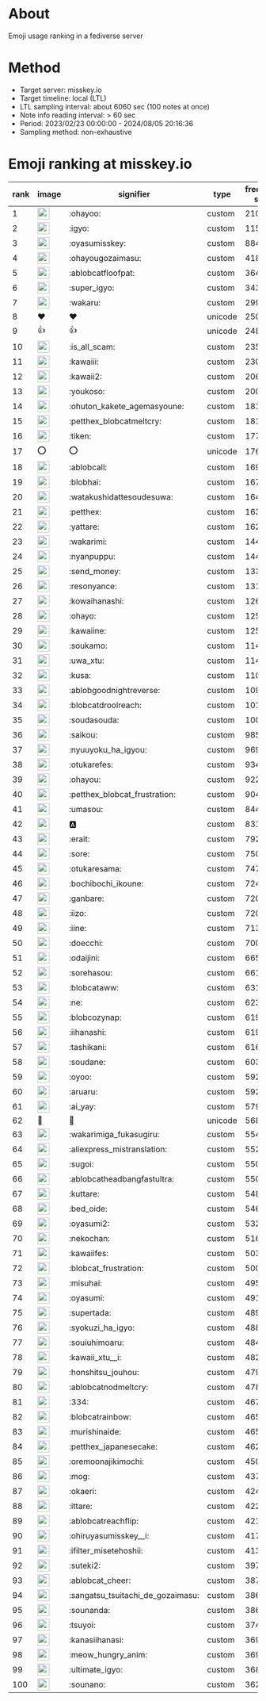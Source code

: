 # About
Emoji usage ranking in a fediverse server

# Method
- Target server: misskey.io
- Target timeline: local (LTL)
- LTL sampling interval: about 6060 sec (100 notes at once)
- Note info reading interval: > 60 sec
- Period: 2023/02/23 00:00:00 - 2024/08/05 20:16:36 
- Sampling method: non-exhaustive

# Emoji ranking at misskey.io

|rank|image|signifier|type|frequency score|
|----|----|----|----|----|
|1|<img height="24" src="https://misskey.io/emoji/ohayoo.webp">|:ohayoo:|custom|210415|
|2|<img height="24" src="https://misskey.io/emoji/igyo.webp">|:igyo:|custom|115362|
|3|<img height="24" src="https://misskey.io/emoji/oyasumisskey.webp">|:oyasumisskey:|custom|88454|
|4|<img height="24" src="https://misskey.io/emoji/ohayougozaimasu.webp">|:ohayougozaimasu:|custom|41894|
|5|<img height="24" src="https://misskey.io/emoji/ablobcatfloofpat.webp">|:ablobcatfloofpat:|custom|36410|
|6|<img height="24" src="https://misskey.io/emoji/super_igyo.webp">|:super_igyo:|custom|34389|
|7|<img height="24" src="https://misskey.io/emoji/wakaru.webp">|:wakaru:|custom|29983|
|8|❤|❤|unicode|25069|
|9|👍|👍|unicode|24897|
|10|<img height="24" src="https://misskey.io/emoji/is_all_scam.webp">|:is_all_scam:|custom|23586|
|11|<img height="24" src="https://misskey.io/emoji/kawaiii.webp">|:kawaiii:|custom|23026|
|12|<img height="24" src="https://misskey.io/emoji/kawaii2.webp">|:kawaii2:|custom|20697|
|13|<img height="24" src="https://misskey.io/emoji/youkoso.webp">|:youkoso:|custom|20019|
|14|<img height="24" src="https://misskey.io/emoji/ohuton_kakete_agemasyoune.webp">|:ohuton_kakete_agemasyoune:|custom|18140|
|15|<img height="24" src="https://misskey.io/emoji/petthex_blobcatmeltcry.webp">|:petthex_blobcatmeltcry:|custom|18103|
|16|<img height="24" src="https://misskey.io/emoji/tiken.webp">|:tiken:|custom|17786|
|17|⭕|⭕|unicode|17672|
|18|<img height="24" src="https://misskey.io/emoji/ablobcall.webp">|:ablobcall:|custom|16932|
|19|<img height="24" src="https://misskey.io/emoji/blobhai.webp">|:blobhai:|custom|16738|
|20|<img height="24" src="https://misskey.io/emoji/watakushidattesoudesuwa.webp">|:watakushidattesoudesuwa:|custom|16445|
|21|<img height="24" src="https://misskey.io/emoji/petthex.webp">|:petthex:|custom|16306|
|22|<img height="24" src="https://misskey.io/emoji/yattare.webp">|:yattare:|custom|16238|
|23|<img height="24" src="https://misskey.io/emoji/wakarimi.webp">|:wakarimi:|custom|14470|
|24|<img height="24" src="https://misskey.io/emoji/nyanpuppu.webp">|:nyanpuppu:|custom|14401|
|25|<img height="24" src="https://misskey.io/emoji/send_money.webp">|:send_money:|custom|13310|
|26|<img height="24" src="https://misskey.io/emoji/resonyance.webp">|:resonyance:|custom|13183|
|27|<img height="24" src="https://misskey.io/emoji/kowaihanashi.webp">|:kowaihanashi:|custom|12642|
|28|<img height="24" src="https://misskey.io/emoji/ohayo.webp">|:ohayo:|custom|12577|
|29|<img height="24" src="https://misskey.io/emoji/kawaiine.webp">|:kawaiine:|custom|12504|
|30|<img height="24" src="https://misskey.io/emoji/soukamo.webp">|:soukamo:|custom|11491|
|31|<img height="24" src="https://misskey.io/emoji/uwa_xtu.webp">|:uwa_xtu:|custom|11444|
|32|<img height="24" src="https://misskey.io/emoji/kusa.webp">|:kusa:|custom|11035|
|33|<img height="24" src="https://misskey.io/emoji/ablobgoodnightreverse.webp">|:ablobgoodnightreverse:|custom|10976|
|34|<img height="24" src="https://misskey.io/emoji/blobcatdroolreach.webp">|:blobcatdroolreach:|custom|10166|
|35|<img height="24" src="https://misskey.io/emoji/soudasouda.webp">|:soudasouda:|custom|10093|
|36|<img height="24" src="https://misskey.io/emoji/saikou.webp">|:saikou:|custom|9854|
|37|<img height="24" src="https://misskey.io/emoji/nyuuyoku_ha_igyou.webp">|:nyuuyoku_ha_igyou:|custom|9696|
|38|<img height="24" src="https://misskey.io/emoji/otukarefes.webp">|:otukarefes:|custom|9341|
|39|<img height="24" src="https://misskey.io/emoji/ohayou.webp">|:ohayou:|custom|9227|
|40|<img height="24" src="https://misskey.io/emoji/petthex_blobcat_frustration.webp">|:petthex_blobcat_frustration:|custom|9045|
|41|<img height="24" src="https://misskey.io/emoji/umasou.webp">|:umasou:|custom|8446|
|42|<img height="24" src="https://misskey.io/emoji/a.webp">|:a:|custom|8314|
|43|<img height="24" src="https://misskey.io/emoji/erait.webp">|:erait:|custom|7921|
|44|<img height="24" src="https://misskey.io/emoji/sore.webp">|:sore:|custom|7508|
|45|<img height="24" src="https://misskey.io/emoji/otukaresama.webp">|:otukaresama:|custom|7476|
|46|<img height="24" src="https://misskey.io/emoji/bochibochi_ikoune.webp">|:bochibochi_ikoune:|custom|7245|
|47|<img height="24" src="https://misskey.io/emoji/ganbare.webp">|:ganbare:|custom|7204|
|48|<img height="24" src="https://misskey.io/emoji/iizo.webp">|:iizo:|custom|7203|
|49|<img height="24" src="https://misskey.io/emoji/iine.webp">|:iine:|custom|7136|
|50|<img height="24" src="https://misskey.io/emoji/doecchi.webp">|:doecchi:|custom|7009|
|51|<img height="24" src="https://misskey.io/emoji/odaijini.webp">|:odaijini:|custom|6654|
|52|<img height="24" src="https://misskey.io/emoji/sorehasou.webp">|:sorehasou:|custom|6617|
|53|<img height="24" src="https://misskey.io/emoji/blobcataww.webp">|:blobcataww:|custom|6317|
|54|<img height="24" src="https://misskey.io/emoji/ne.webp">|:ne:|custom|6235|
|55|<img height="24" src="https://misskey.io/emoji/blobcozynap.webp">|:blobcozynap:|custom|6196|
|56|<img height="24" src="https://misskey.io/emoji/iihanashi.webp">|:iihanashi:|custom|6191|
|57|<img height="24" src="https://misskey.io/emoji/tashikani.webp">|:tashikani:|custom|6165|
|58|<img height="24" src="https://misskey.io/emoji/soudane.webp">|:soudane:|custom|6038|
|59|<img height="24" src="https://misskey.io/emoji/oyoo.webp">|:oyoo:|custom|5929|
|60|<img height="24" src="https://misskey.io/emoji/aruaru.webp">|:aruaru:|custom|5921|
|61|<img height="24" src="https://misskey.io/emoji/ai_yay.webp">|:ai_yay:|custom|5797|
|62|🎉|🎉|unicode|5683|
|63|<img height="24" src="https://misskey.io/emoji/wakarimiga_fukasugiru.webp">|:wakarimiga_fukasugiru:|custom|5543|
|64|<img height="24" src="https://misskey.io/emoji/aliexpress_mistranslation.webp">|:aliexpress_mistranslation:|custom|5520|
|65|<img height="24" src="https://misskey.io/emoji/sugoi.webp">|:sugoi:|custom|5509|
|66|<img height="24" src="https://misskey.io/emoji/ablobcatheadbangfastultra.webp">|:ablobcatheadbangfastultra:|custom|5508|
|67|<img height="24" src="https://misskey.io/emoji/kuttare.webp">|:kuttare:|custom|5489|
|68|<img height="24" src="https://misskey.io/emoji/bed_oide.webp">|:bed_oide:|custom|5464|
|69|<img height="24" src="https://misskey.io/emoji/oyasumi2.webp">|:oyasumi2:|custom|5321|
|70|<img height="24" src="https://misskey.io/emoji/nekochan.webp">|:nekochan:|custom|5161|
|71|<img height="24" src="https://misskey.io/emoji/kawaiifes.webp">|:kawaiifes:|custom|5032|
|72|<img height="24" src="https://misskey.io/emoji/blobcat_frustration.webp">|:blobcat_frustration:|custom|5009|
|73|<img height="24" src="https://misskey.io/emoji/misuhai.webp">|:misuhai:|custom|4954|
|74|<img height="24" src="https://misskey.io/emoji/oyasumi.webp">|:oyasumi:|custom|4915|
|75|<img height="24" src="https://misskey.io/emoji/supertada.webp">|:supertada:|custom|4892|
|76|<img height="24" src="https://misskey.io/emoji/syokuzi_ha_igyo.webp">|:syokuzi_ha_igyo:|custom|4881|
|77|<img height="24" src="https://misskey.io/emoji/souiuhimoaru.webp">|:souiuhimoaru:|custom|4840|
|78|<img height="24" src="https://misskey.io/emoji/kawaii_xtu__i.webp">|:kawaii_xtu__i:|custom|4821|
|79|<img height="24" src="https://misskey.io/emoji/honshitsu_jouhou.webp">|:honshitsu_jouhou:|custom|4791|
|80|<img height="24" src="https://misskey.io/emoji/ablobcatnodmeltcry.webp">|:ablobcatnodmeltcry:|custom|4785|
|81|<img height="24" src="https://misskey.io/emoji/334.webp">|:334:|custom|4679|
|82|<img height="24" src="https://misskey.io/emoji/blobcatrainbow.webp">|:blobcatrainbow:|custom|4659|
|83|<img height="24" src="https://misskey.io/emoji/murishinaide.webp">|:murishinaide:|custom|4654|
|84|<img height="24" src="https://misskey.io/emoji/petthex_japanesecake.webp">|:petthex_japanesecake:|custom|4625|
|85|<img height="24" src="https://misskey.io/emoji/oremoonajikimochi.webp">|:oremoonajikimochi:|custom|4500|
|86|<img height="24" src="https://misskey.io/emoji/mog.webp">|:mog:|custom|4375|
|87|<img height="24" src="https://misskey.io/emoji/okaeri.webp">|:okaeri:|custom|4244|
|88|<img height="24" src="https://misskey.io/emoji/ittare.webp">|:ittare:|custom|4222|
|89|<img height="24" src="https://misskey.io/emoji/ablobcatreachflip.webp">|:ablobcatreachflip:|custom|4214|
|90|<img height="24" src="https://misskey.io/emoji/ohiruyasumisskey__i.webp">|:ohiruyasumisskey__i:|custom|4171|
|91|<img height="24" src="https://misskey.io/emoji/ifilter_misetehoshii.webp">|:ifilter_misetehoshii:|custom|4133|
|92|<img height="24" src="https://misskey.io/emoji/suteki2.webp">|:suteki2:|custom|3971|
|93|<img height="24" src="https://misskey.io/emoji/ablobcat_cheer.webp">|:ablobcat_cheer:|custom|3875|
|94|<img height="24" src="https://misskey.io/emoji/sangatsu_tsuitachi_de_gozaimasu.webp">|:sangatsu_tsuitachi_de_gozaimasu:|custom|3865|
|95|<img height="24" src="https://misskey.io/emoji/sounanda.webp">|:sounanda:|custom|3861|
|96|<img height="24" src="https://misskey.io/emoji/tsuyoi.webp">|:tsuyoi:|custom|3745|
|97|<img height="24" src="https://misskey.io/emoji/kanasiihanasi.webp">|:kanasiihanasi:|custom|3692|
|98|<img height="24" src="https://misskey.io/emoji/meow_hungry_anim.webp">|:meow_hungry_anim:|custom|3691|
|99|<img height="24" src="https://misskey.io/emoji/ultimate_igyo.webp">|:ultimate_igyo:|custom|3681|
|100|<img height="24" src="https://misskey.io/emoji/sounano.webp">|:sounano:|custom|3627|
